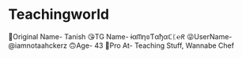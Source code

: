 # Teachingworld

🤨Original Name- Tanish
😘TG Name- ɨαᗰη𝕠Ƭαђαℂᛕ℮ᖇ
😜UserName- @iamnotaahckerz
🙃Age- 43
🤩Pro At- Teaching Stuff, Wannabe Chef
